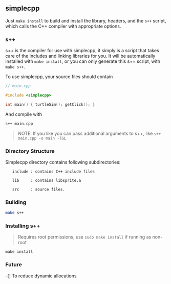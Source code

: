 ## simplecpp

Just `make install` to build and install the library, headers, and the `s++` script, which calls the C++ compiler with appropriate options.

### s++

s++ is the compiler for use with simplecpp, it simply is a script that takes care of the includes and linking libraries for you.
It will be automatically installed with `make install`, or you can only generate this s++ script, with `make s++`.

To use simplecpp, your source files should contain
```cpp
// main.cpp

#include <simplecpp>

int main() { turtleSim(); getClick(); }
```

And compile with
```sh
s++ main.cpp
```

> NOTE: If you like you can pass additional arguments to s++, like `s++ main.cpp -o main -lGL`

### Directory Structure

Simplecpp directory contains following subdirectories:

       include : contains C++ include files

       lib     : contains libsprite.a  

       src     : source files.


### Building

```sh
make s++
```

### Installing s++

> Requires root permissions, use `sudo make install` if running as non-root
```
make install
```

### Future

-[] To reduce dynamic allocations

